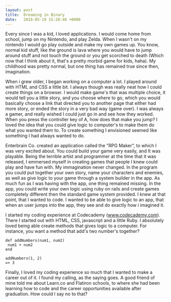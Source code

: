 ```yaml
---
layout: post
title:  Dreaming in Binary
date:   2016-05-19 15:20:46 +0000
---
```


  Every since I was a kid, I loved applications. I would come home from school, jump on my Nintendo, and play Zelda. When I wasn't on my nintendo I would go play outside and make my own games up. You know, normal kid stuff, like the ground is lava where you would have to jump around stuff and not touch the ground or you get scorched to death (Which now that I think about it, that's a pretty morbid game for kids, haha). My childhood was pretty normal, but one thing has remained true since then, imagination.
  
  When i grew older, I began working on a computer a lot. I played around with HTML and CSS a little bit. I always though was really neat how I could create things on a browser. I would make game's that was multiple choice, it would tell you a little story, and you choose where to go, which you would basically choose a link that directed you to another page that either had more story, or ended the story in a very bad way (game over). I was always a gamer, and really wished I could just go in and see how they worked. When you press the controller key of A, how does that make you jump? I loved the idea that you could give logic to computer's to make them do what you wanted them to. To create something I envisioned seemed like something I had always wanted to do.
  
  Enterbrain Co. created an application called the "RPG Maker", to which I was very excited about. You could build your game very easily, and It was playable. Being the terrible artist and programmer at the time that it was released, I emmersed myself in creating games that people I knew could play and have fun with. My immagination never changed. In the program you could put together your own story, name your characters and enemies, as well as give logic to your game through a system builder in the app. As much fun as I was having with the app, one thing remained missing. In the app, you could write your own logic using ruby on rails and create games completely different then the standard game system provided. I knew at that point, that I wanted to code. I wanted to be able to give logic to an app, that when an user jumps into the app, they see and do exactly how i imagined it.
  
  I started my coding experience at Codecademy (www.codecademy.com). There I started out with HTML, CSS, javascript and a little Ruby. I absolutely loved being able create methods that gives logic to a computer. For instance, you want a method that add's two number's together?

```
def addNumbers(num1, num2)
 num1 + num2
end

addNumbers(1, 2)
=> 3
```

 Finally, I loved my coding experience so much that I wanted to make a career out of it. I found my calling, as the saying goes. A good friend of mine told me about Learn.co and Flatiron schools, to where she had been learning how to code and the career opportunities available after graduation. How could I say no to that?
